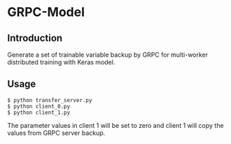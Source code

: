 # GRPC-Model

## Introduction

Generate a set of trainable variable backup by GRPC for multi-worker distributed training with Keras model. 

## Usage

```shell
$ python transfer_server.py
$ python client_0.py
$ python client_1.py 
```

The parameter values in client 1 will be set to zero and client 1 will copy the values from GRPC server backup.



